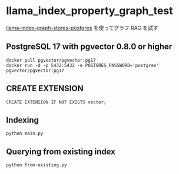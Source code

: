 # llama_index_property_graph_test

[llama-index-graph-stores-postgres](https://github.com/hmatsu47/llama-index-graph-stores-postgres) を使ってグラフ RAG を試す

## PostgreSQL 17 with pgvector 0.8.0 or higher

```sh:
docker pull pgvector/pgvector:pg17
docker run -d -p 5432:5432 -e POSTGRES_PASSWORD='postgres' pgvector/pgvector:pg17
```

## CREATE EXTENSION

```sql:
CREATE EXTENSION IF NOT EXISTS vector;
```

## Indexing

```sh:
python main.py
```

## Querying from existing index

```sh:
python from-existing.py
```
